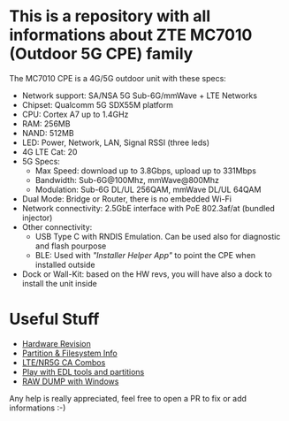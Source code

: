 # This is a repository with all informations about ZTE MC7010 (Outdoor 5G CPE) family

The MC7010 CPE is a 4G/5G outdoor unit with these specs:

- Network support: SA/NSA 5G Sub-6G/mmWave + LTE Networks
- Chipset: Qualcomm 5G SDX55M platform
- CPU: Cortex A7 up to 1.4GHz
- RAM: 256MB
- NAND: 512MB
- LED: Power, Network, LAN, Signal RSSI (three leds)
- 4G LTE Cat: 20
- 5G Specs:
    - Max Speed: download up to 3.8Gbps, upload up to 331Mbps
    - Bandwidth: Sub-6G@100Mhz, mmWave@800Mhz
    - Modulation: Sub-6G DL/UL 256QAM, mmWave DL/UL 64QAM
- Dual Mode: Bridge or Router, there is no embedded Wi-Fi
- Network connectivity: 2.5GbE interface with PoE 802.3af/at (bundled injector)
- Other connectivity:
    - USB Type C with RNDIS Emulation. Can be used also for diagnostic and flash pourpose
    - BLE: Used with *"Installer Helper App"* to point the CPE when installed outside
- Dock or Wall-Kit: based on the HW revs, you will have also a dock to install the unit inside

# Useful Stuff

- [Hardware Revision](hwrev.md)
- [Partition & Filesystem Info](fs.md)
- [LTE/NR5G CA Combos](cacombo.md)
- [Play with EDL tools and partitions](edl.md)
- [RAW DUMP with Windows](rawdump.md)

Any help is really appreciated, feel free to open a PR to fix or add informations :-)
